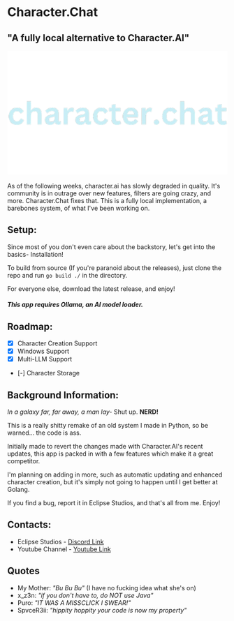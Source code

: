 # Character.Chat
## "A fully local alternative to Character.AI"

![character.chat logo](images/character.chat-logo.png)

As of the following weeks, character.ai has slowly degraded in quality. It's community is in outrage over new features, filters are going crazy, and more.
Character.Chat fixes that. This is a fully local implementation, a barebones system, of what I've been working on.

## Setup: 
Since most of you don't even care about the backstory, let's get into the basics- Installation!

To build from source (If you're paranoid about the releases), just clone the repo and run `go build ./` in the directory.

For everyone else, download the latest release, and enjoy!

##### This app requires **Ollama**, an AI model loader.

## Roadmap:
- [x] Character Creation Support
- [x] Windows Support
- [x] Multi-LLM Support
- [-] Character Storage 

## Background Information:
*In a galaxy far, far away, a man lay-* Shut up. **NERD!**

This is a really shitty remake of an old system I made in Python, so be warned... the code is ass.

Initially made to revert the changes made with Character.AI's recent updates, this app is packed in with a few features which make it a great competitor.

I'm planning on adding in more, such as automatic updating and enhanced character creation, but it's simply not going to happen until I get better at Golang.

If you find a bug, report it in Eclipse Studios, and that's all from me. Enjoy!

## Contacts:

* Eclipse Studios - [Discord Link](https://discord.gg/zBvUqbahdb)
* Youtube Channel - [Youtube Link](https://youtube.com/@SpaceReii)

## Quotes
* My Mother: *"Bu Bu Bu"* (I have no fucking idea what she's on)
* x_z3n: *"if you don't have to, do NOT use Java"*
* Puro: *"IT WAS A MISSCLICK I SWEAR!"*
* SpvceR3ii: *"hippity hoppity your code is now my property"*